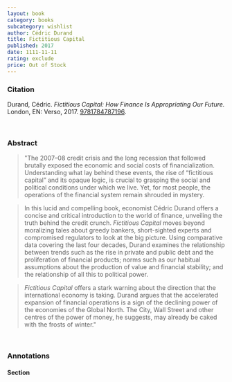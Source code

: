 ```yaml
---
layout: book
category: books
subcategory: wishlist
author: Cédric Durand
title: Fictitious Capital
published: 2017
date: 1111-11-11
rating: exclude
price: Out of Stock
---
```


### Citation

Durand, Cédric. *Fictitious Capital: How Finance Is Appropriating Our Future.* London, EN: Verso, 2017. [9781784787196](https://www.versobooks.com/en-ca/products/320-fictitious-capital).

<br>

### Abstract

> "The 2007–08 credit crisis and the long recession that followed brutally exposed the economic and social costs of financialization. Understanding what lay behind these events, the rise of “fictitious capital” and its opaque logic, is crucial to grasping the social and political conditions under which we live. Yet, for most people, the operations of the financial system remain shrouded in mystery.

> In this lucid and compelling book, economist Cédric Durand offers a concise and critical introduction to the world of finance, unveiling the truth behind the credit crunch. *Fictitious Capital* moves beyond moralizing tales about greedy bankers, short-sighted experts and compromised regulators to look at the big picture. Using comparative data covering the last four decades, Durand examines the relationship between trends such as the rise in private and public debt and the proliferation of financial products; norms such as our habitual assumptions about the production of value and financial stability; and the relationship of all this to political power.

> *Fictitious Capital* offers a stark warning about the direction that the international economy is taking. Durand argues that the accelerated expansion of financial operations is a sign of the declining power of the economies of the Global North. The City, Wall Street and other centres of the power of money, he suggests, may already be caked with the frosts of winter."

<br>

### Annotations

#### Section

<br>
